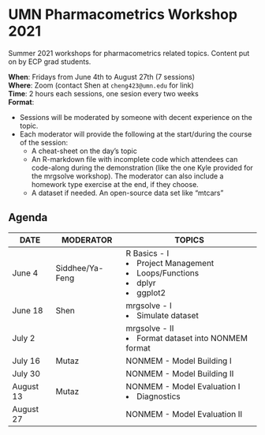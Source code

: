 # UMN Pharmacometrics Workshop 2021
Summer 2021 workshops for pharmacometrics related topics. Content put on by ECP grad students.

**When**: Fridays from June 4th to August 27th (7 sessions)<br>
**Where**: Zoom (contact Shen at `cheng423@umn.edu` for link)<br>
**Time**: 2 hours each sessions, one sesion every two weeks<br>
**Format**:
- Sessions will be moderated by someone with decent experience on the topic.
- Each moderator will provide the following at the start/during the course of the session:
	- A cheat-sheet on the day’s topic
	- An R-markdown file with incomplete code which attendees can code-along during the demonstration (like the one Kyle provided for the mrgsolve workshop). The moderator can also include a homework type exercise at the end, if they choose.
	- A dataset if needed. An open-source data set like “mtcars”

## Agenda
|DATE|MODERATOR|TOPICS|
|--|--|--|
|June 4|Siddhee/Ya-Feng|R Basics - I <li>Project Management</li> <li>Loops/Functions</li>  <li>dplyr</li> <li>ggplot2</li>|
|June 18|Shen|mrgsolve - I <li>Simulate dataset</li>|
|July 2||mrgsolve - II <li>Format dataset into NONMEM format</li>|
|July 16|Mutaz |NONMEM - Model Building I|
|July 30| |NONMEM - Model Building II|
|August 13| Mutaz |NONMEM - Model Evaluation I <li>Diagnostics</li>| 
|August 27| |NONMEM - Model Evaluation II|
